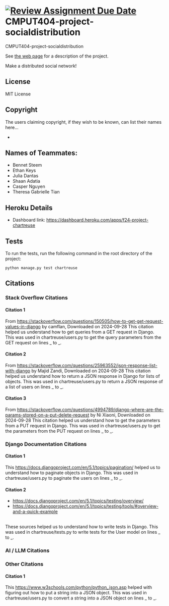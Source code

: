 [![Review Assignment Due Date](https://classroom.github.com/assets/deadline-readme-button-22041afd0340ce965d47ae6ef1cefeee28c7c493a6346c4f15d667ab976d596c.svg)](https://classroom.github.com/a/zUKWOP3z)
CMPUT404-project-socialdistribution
===================================

CMPUT404-project-socialdistribution

See [the web page](https://uofa-cmput404.github.io/general/project.html) for a description of the project.

Make a distributed social network!

## License

MIT License

## Copyright

The users claiming copyright, if they wish to be known, can list their names here...

* 

## Names of Teammates:
* Bennet Steem
* Ethan Keys
* Julia Dantas
* Shaan Adatia
* Casper Nguyen
* Theresa Gabrielle Tian

## Heroku Details
* Dashboard link: https://dashboard.heroku.com/apps/f24-project-chartreuse

## Tests
To run the tests, run the following command in the root directory of the project:
```
python manage.py test chartreuse
```

## Citations

### Stack Overflow Citations

#### Citation 1
From https://stackoverflow.com/questions/150505/how-to-get-get-request-values-in-django by camflan, Downloaded on 2024-09-28
This citation helped us understand how to get queries from a GET request in Django. This was used in chartreuse/users.py to get the query parameters from the GET request on lines _ to _.

#### Citation 2
From https://stackoverflow.com/questions/25963552/json-response-list-with-django by Majid Zandi, Downloaded on 2024-09-28
This citation helped us understand how to return a JSON response in Django for lists of objects.  This was used in chartreuse/users.py to return a JSON response of a list of users on lines _ to _.

#### Citation 3
From https://stackoverflow.com/questions/4994789/django-where-are-the-params-stored-on-a-put-delete-request by Ni Xiaoni, Downloaded on 2024-09-28
This citation helped us understand how to get the parameters from a PUT request in Django. This was used in chartreuse/users.py to get the parameters from the PUT request on lines _ to _.

### Django Documentation Citations

#### Citation 1
This https://docs.djangoproject.com/en/5.1/topics/pagination/ helped us to understand how to paginate objects in Django. This was used in chartreuse/users.py to paginate the users on lines _ to _.

#### Citation 2
* https://docs.djangoproject.com/en/5.1/topics/testing/overview/
* https://docs.djangoproject.com/en/5.1/topics/testing/tools/#overview-and-a-quick-example
<br>
These sources helped us to understand how to write tests in Django. This was used in chartreuse/tests.py to write tests for the User model on lines _ to _.

### AI / LLM Citations

### Other Citations

#### Citation 1
This https://www.w3schools.com/python/python_json.asp helped with figuring out how to put a string into a JSON object. 
This was used in chartreuse/users.py to convert a string into a JSON object on lines _ to _.